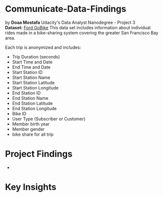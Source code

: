 # Communicate-Data-Findings
by **Doaa Mostafa**
Udacity's Data Analyst Nanodegree - Project 3 <br>
**Dataset:** [Ford GoBike](https://www.fordgobike.com/system-data)
This data set includes information about individual rides made in a bike-sharing system covering the greater San Francisco Bay area.

Each trip is anonymized and includes:
- Trip Duration (seconds)
- Start Time and Date
- End Time and Date
- Start Station ID
- Start Station Name
- Start Station Latitude
- Start Station Longitude
- End Station ID
- End Station Name
- End Station Latitude
- End Station Longitude
- Bike ID
- User Type (Subscriber or Customer)
- Member birth year
- Member gender
- bike share for all trip


# Project Findings
- 
# Key Insights
